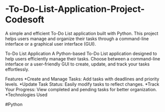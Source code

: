 # -To-Do-List-Application-Project-Codesoft
A simple and efficient To-Do List application built with Python. This project helps users manage and organize their tasks through a command-line interface or a graphical user interface (GUI).

To-Do List Application
A Python-based To-Do List application designed to help users efficiently manage their tasks. Choose between a command-line interface or a user-friendly GUI to create, update, and track your tasks effortlessly.

Features
*Create and Manage Tasks: Add tasks with deadlines and priority levels.
*Update Task Status: Easily modify tasks to reflect changes.
*Track Your Progress: View completed and pending tasks for better organization.
*Technologies Used

#Python


